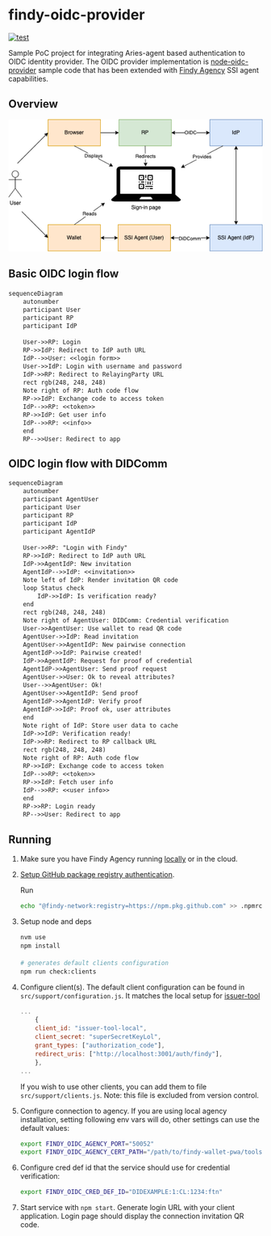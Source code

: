 # findy-oidc-provider

[![test](https://github.com/findy-network/findy-oidc-provider/actions/workflows/test.yml/badge.svg)](https://github.com/findy-network/findy-oidc-provider/actions/workflows/test.yml)

Sample PoC project for integrating Aries-agent based authentication to OIDC identity provider. The OIDC provider implementation is [node-oidc-provider](https://github.com/panva/node-oidc-provider) sample code that has been extended with [Findy Agency](https://findy-network.github.io) SSI agent capabilities.

## Overview

![Overview](./docs/overview.png)

## Basic OIDC login flow

```mermaid
sequenceDiagram
    autonumber
    participant User
    participant RP
    participant IdP

    User->>RP: Login
    RP->>IdP: Redirect to IdP auth URL
    IdP-->>User: <<login form>>
    User->>IdP: Login with username and password
    IdP->>RP: Redirect to RelayingParty URL
    rect rgb(248, 248, 248)
    Note right of RP: Auth code flow
    RP->>IdP: Exchange code to access token
    IdP-->>RP: <<token>>
    RP->>IdP: Get user info
    IdP-->>RP: <<info>>
    end
    RP-->>User: Redirect to app
```

## OIDC login flow with DIDComm

```mermaid
sequenceDiagram
    autonumber
    participant AgentUser
    participant User
    participant RP
    participant IdP
    participant AgentIdP

    User->>RP: "Login with Findy"
    RP->>IdP: Redirect to IdP auth URL
    IdP->>AgentIdP: New invitation
    AgentIdP-->>IdP: <<invitation>>
    Note left of IdP: Render invitation QR code
    loop Status check
        IdP->>IdP: Is verification ready?
    end
    rect rgb(248, 248, 248)
    Note right of AgentUser: DIDComm: Credential verification
    User->>AgentUser: Use wallet to read QR code
    AgentUser->>IdP: Read invitation
    AgentUser->>AgentIdP: New pairwise connection
    AgentIdP->>IdP: Pairwise created!
    IdP->>AgentIdP: Request for proof of credential
    AgentIdP->>AgentUser: Send proof request
    AgentUser->>User: Ok to reveal attributes?
    User-->>AgentUser: Ok!
    AgentUser->>AgentIdP: Send proof
    AgentIdP->>AgentIdP: Verify proof
    AgentIdP->>IdP: Proof ok, user attributes
    end
    Note right of IdP: Store user data to cache
    IdP->>IdP: Verification ready!
    IdP->>RP: Redirect to RP callback URL
    rect rgb(248, 248, 248)
    Note right of RP: Auth code flow
    RP->>IdP: Exchange code to access token
    IdP-->>RP: <<token>>
    RP->>IdP: Fetch user info
    IdP-->>RP: <<user info>>
    end
    RP->>RP: Login ready
    RP-->>User: Redirect to app

```

## Running

1. Make sure you have Findy Agency running [locally](https://github.com/findy-network/findy-wallet-pwa/tree/dev/tools/env#agency-setup-for-local-development) or in the cloud.

1. [Setup GitHub package registry authentication](https://docs.github.com/en/packages/working-with-a-github-packages-registry/working-with-the-npm-registry#authenticating-with-a-personal-access-token).

   Run

   ```bash
   echo "@findy-network:registry=https://npm.pkg.github.com" >> .npmrc
   ```

1. Setup node and deps

   ```bash
   nvm use
   npm install

   # generates default clients configuration
   npm run check:clients
   ```

1. Configure client(s). The default client configuration can be found in `src/support/configuration.js`. It matches the local setup for [issuer-tool](https://github.com/findy-network/findy-issuer-tool)

   ```js
   ...
       {
       client_id: "issuer-tool-local",
       client_secret: "superSecretKeyLol",
       grant_types: ["authorization_code"],
       redirect_uris: ["http://localhost:3001/auth/findy"],
       },
   ...
   ```

   If you wish to use other clients, you can add them to file `src/support/clients.js`. Note: this file is excluded from version control.

1. Configure connection to agency. If you are using local agency installation, setting following env vars will do, other settings can use the default values:

   ```bash
   export FINDY_OIDC_AGENCY_PORT="50052"
   export FINDY_OIDC_AGENCY_CERT_PATH="/path/to/findy-wallet-pwa/tools/env/config/cert"
   ```

1. Configure cred def id that the service should use for credential verification:

   ```bash
   export FINDY_OIDC_CRED_DEF_ID="DIDEXAMPLE:1:CL:1234:ftn"
   ```

1. Start service with `npm start`. Generate login URL with your client application. Login page should display the connection invitation QR code.
